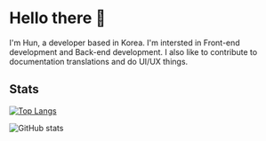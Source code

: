 # Hello there 👋

I'm Hun, a developer based in Korea. I'm intersted in Front-end development and Back-end development. I also like to contribute to documentation translations and do UI/UX things.

## Stats

[![Top Langs](https://github-readme-stats.vercel.app/api/top-langs/?username=sujang958)](https://github.com/anuraghazra/github-readme-stats)

![GitHub stats](https://github-readme-stats.vercel.app/api?username=sujang958&show_icons=true)
